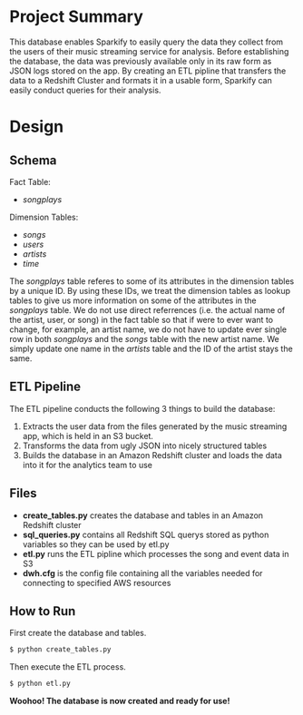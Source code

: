 # Project Summary
This database enables Sparkify to easily query the data they collect from the users of their music streaming service for analysis. Before establishing the database, the data was previously available only in its raw form as JSON logs stored on the app. By creating an ETL pipline that transfers the data to a Redshift Cluster and formats it in a usable form, Sparkify can easily conduct queries for their analysis.

# Design
## Schema

Fact Table:
* *songplays*

Dimension Tables:
* *songs*
* *users*
* *artists*
* *time*

The *songplays* table referes to some of its attributes in the dimension tables by a unique ID. By using these IDs, we treat the dimension tables as lookup tables to give us more information on some of the attributes in the *songplays* table. We do not use direct referrences (i.e. the actual name of the artist, user, or song) in the fact table so that if were to ever want to change, for example, an artist name, we do not have to update ever single row in both *songplays* and the *songs* table with the new artist name. We simply update one name in the *artists* table and the ID of the artist stays the same.


## ETL Pipeline
The ETL pipeline conducts the following 3 things to build the database:
1. Extracts the user data from the files generated by the music streaming app, which is held in an S3 bucket.
2. Transforms the data from ugly JSON into nicely structured tables
3. Builds the database in an Amazon Redshift cluster and loads the data into it for the analytics team to use

## Files
* **create_tables.py** creates the database and tables in an Amazon Redshift cluster
* **sql_queries.py** contains all Redshift SQL querys stored as python variables so they can be used by etl.py 
* **etl.py** runs the ETL pipline which processes the song and event data in S3
* **dwh.cfg** is the config file containing all the variables needed for connecting to specified AWS resources


## How to Run
First create the database and tables.
```sh
$ python create_tables.py
```
Then execute the ETL process.
```sh
$ python etl.py
```
**Woohoo! The database is now created and ready for use!**

